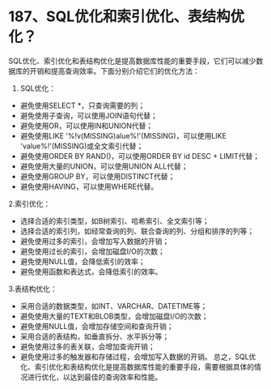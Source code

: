 # 187、SQL优化和索引优化、表结构优化？

SQL优化、索引优化和表结构优化是提高数据库性能的重要手段，它们可以减少数据库的开销和提高查询效率。下面分别介绍它们的优化方法：

1. SQL优化：

- 避免使用SELECT *，只查询需要的列；
- 避免使用子查询，可以使用JOIN语句代替；
- 避免使用OR，可以使用IN和UNION代替；
- 避免使用LIKE '%!v(MISSING)alue%!'(MISSING)，可以使用LIKE 'value%!'(MISSING)或全文索引代替；
- 避免使用ORDER BY RAND()，可以使用ORDER BY id DESC + LIMIT代替；
- 避免使用大量的UNION，可以使用UNION ALL代替；
- 避免使用GROUP BY，可以使用DISTINCT代替；
- 避免使用HAVING，可以使用WHERE代替。

2.索引优化：

- 选择合适的索引类型，如B树索引、哈希索引、全文索引等；
- 选择合适的索引列，如经常查询的列、联合查询的列、分组和排序的列等；
- 避免使用过多的索引，会增加写入数据的开销；
- 避免使用过长的索引，会增加磁盘I/O的次数；
- 避免使用NULL值，会降低索引的效率；
- 避免使用函数和表达式，会降低索引的效率。

3.表结构优化：

- 采用合适的数据类型，如INT、VARCHAR、DATETIME等；
- 避免使用大量的TEXT和BLOB类型，会增加磁盘I/O的次数；
- 避免使用NULL值，会增加存储空间和查询开销；
- 采用合适的表结构，如垂直拆分、水平拆分等；
- 避免使用过多的表关联，会增加查询开销；
- 避免使用过多的触发器和存储过程，会增加写入数据的开销。 总之，SQL优化、索引优化和表结构优化是提高数据库性能的重要手段，需要根据具体的情况进行优化，以达到最佳的查询效率和性能。